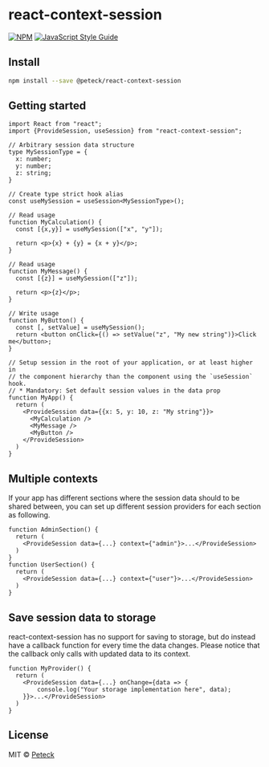 # react-context-session
[![NPM](https://img.shields.io/npm/v/@peteck/react-context-session.svg)](https://www.npmjs.com/package/@peteck/react-context-session) [![JavaScript Style Guide](https://img.shields.io/badge/code_style-standard-brightgreen.svg)](https://standardjs.com)

## Install

```bash
npm install --save @peteck/react-context-session
```

## Getting started

```tsx
import React from "react";
import {ProvideSession, useSession} from "react-context-session";

// Arbitrary session data structure
type MySessionType = {
  x: number;
  y: number;
  z: string;
}

// Create type strict hook alias
const useMySession = useSession<MySessionType>();

// Read usage
function MyCalculation() {
  const [{x,y}] = useMySession(["x", "y"]);

  return <p>{x} + {y} = {x + y}</p>;
}

// Read usage
function MyMessage() {
  const [{z}] = useMySession(["z"]);

  return <p>{z}</p>;
}

// Write usage
function MyButton() {
  const [, setValue] = useMySession();
  return <button onClick={() => setValue("z", "My new string")}>Click me</button>;
}

// Setup session in the root of your application, or at least higher in
// the component hierarchy than the component using the `useSession` hook.
// * Mandatory: Set default session values in the data prop
function MyApp() {
  return (
    <ProvideSession data={{x: 5, y: 10, z: "My string"}}>
      <MyCalculation />
      <MyMessage />
      <MyButton />
    </ProvideSession>
  )
}
```

## Multiple contexts
If your app has different sections where the session data should to be shared between, you can set up different session providers
for each section as following.
```tsx
function AdminSection() {
  return (
    <ProvideSession data={...} context={"admin"}>...</ProvideSession>
  )
}
function UserSection() {
  return (
    <ProvideSession data={...} context={"user"}>...</ProvideSession>
  )
}
```

## Save session data to storage
react-context-session has no support for saving to storage, but do instead have a callback function for every time the data changes.
Please notice that the callback only calls with updated data to its context.
```tsx
function MyProvider() {
  return (
    <ProvideSession data={...} onChange={data => {
        console.log("Your storage implementation here", data);
    }}>...</ProvideSession>
  )
}
```

## License

MIT © [Peteck](https://github.com/Peteck)
